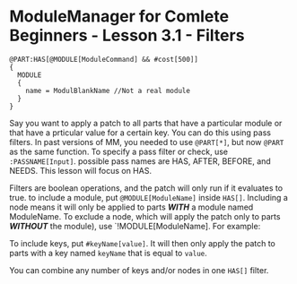 # ModuleManager for Comlete Beginners - Lesson 3.1 - Filters

```
@PART:HAS[@MODULE[ModuleCommand] && #cost[500]]
{
  MODULE
  {
    name = ModulBlankName //Not a real module
  }
}
```

Say you want to apply a patch to all parts that have a particular module or that have a prticular value for a certain key. You can do this using pass filters. In past versions of MM, you needed to use `@PART[*]`, but now `@PART` as the same function.
To specify a pass filter or check, use `:PASSNAME[Input]`. possible pass names are HAS, AFTER, BEFORE, and NEEDS. This lesson will focus on HAS. 

Filters are boolean operations, and the patch will only run if it evaluates to true. to include a module, put `@MODULE[ModuleName]` inside `HAS[]`. Including a node means it will only be applied to parts _**WITH**_ a module named ModuleName. To exclude a node, which will apply the patch only to parts _**WITHOUT**_ the module), use `!MODULE[ModuleName]. For example:

To include keys, put `#keyName[value]`. It will then only apply the patch to parts with a key named `keyName` that is equal to `value`.

You can combine any number of keys and/or nodes in one `HAS[]` filter.
